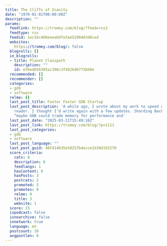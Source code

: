 ```yaml
---
title: The Cliffs of Inanity
date: "1970-01-01T00:00:00Z"
description: ""
params:
  feedlink: https://tromey.com/blog/?feed=rss2
  feedtype: rss
  feedid: 1ec1bc406eeeab9fe3ae5290403d8ced
  websites:
    https://tromey.com/blog/: false
  blogrolls: []
  in_blogrolls:
  - title: Planet Classpath
    description: ""
    id: efbed856305ac396c3f4926d6773bb9e
  recommended: []
  recommender: []
  categories:
  - gdb
  - software
  relme: {}
  last_post_title: Faster Faster GDB Startup
  last_post_description: 'A while ago, I wrote about my work to speed up GDB’s DWARF
    reader. I thought I’d write again with a few updates. Sharding Back then, I wrote:
    “maybe GDB could trade memory for performance and'
  last_post_date: "2025-03-21T15:49:16Z"
  last_post_link: https://tromey.com/blog/?p=1111
  last_post_categories:
  - gdb
  - software
  last_post_language: ""
  last_post_guid: 48f414635e58257b4ecce1b38d1932f8
  score_criteria:
    cats: 0
    description: 0
    feedlangs: 1
    hasContent: 0
    hasPosts: 3
    postcats: 2
    promoted: 5
    promotes: 0
    relme: 0
    title: 3
    website: 1
  score: 15
  ispodcast: false
  isnoarchive: false
  innetwork: true
  language: en
  postcount: 10
  avgpostlen: 0
---
```

